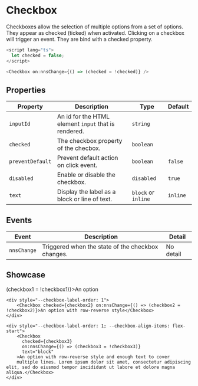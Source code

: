 <script lang="ts">
    import Checkbox from "$lib/components/Checkbox.svelte";

    let checkbox1 = false;
    let checkbox2 = true;
    let checkbox3 = false;
</script>

# Checkbox

Checkboxes allow the selection of multiple options from a set of options. They appear as checked (ticked) when activated. Clicking on a checkbox will trigger an event. They are bind with a checked property.

```javascript
<script lang="ts">
  let checked = false;
</script>

<Checkbox on:nnsChange={() => (checked = !checked)} />
```

## Properties

| Property         | Description                                          | Type                | Default  |
| ---------------- | ---------------------------------------------------- | ------------------- | -------- |
| `inputId`        | An id for the HTML element `input` that is rendered. | `string`            |          |
| `checked`        | The checkbox property of the checbox.                | `boolean`           |          |
| `preventDefault` | Prevent default action on click event.               | `boolean`           | `false`  |
| `disabled`       | Enable or disable the checkbox.                      | `disabled`          | `true`   |
| `text`           | Display the label as a block or line of text.        | `block` or `inline` | `inline` |

## Events

| Event       | Description                                       | Detail    |
| ----------- | ------------------------------------------------- | --------- |
| `nnsChange` | Triggered when the state of the checkbox changes. | No detail |

## Showcase

<div class="card-grid" data-tid="showcase">
    <Checkbox checked={checkbox1} on:nnsChange={() => (checkbox1 = !checkbox1)}>An option</Checkbox>

    <div style="--checkbox-label-order: 1">
        <Checkbox checked={checkbox2} on:nnsChange={() => (checkbox2 = !checkbox2)}>An option with row-reverse style</Checkbox>
    </div>

    <div style="--checkbox-label-order: 1; --checkbox-align-items: flex-start">
        <Checkbox
          checked={checkbox3}
          on:nnsChange={() => (checkbox3 = !checkbox3)}
          text="block"
        >An option with row-reverse style and enough text to cover
        multiple lines. Lorem ipsum dolor sit amet, consectetur adipiscing elit, sed do eiusmod tempor incididunt ut labore et dolore magna aliqua.</Checkbox>
    </div>

</div>
